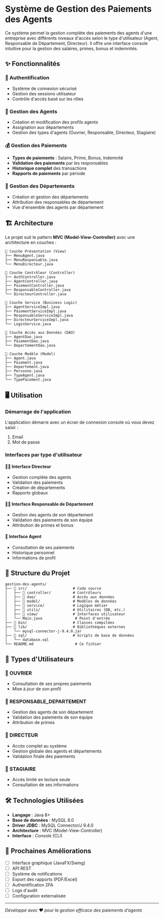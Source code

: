 # Système de Gestion des Paiements des Agents

Ce système permet la gestion complète des paiements des agents d'une entreprise avec différents niveaux d'accès selon le type d'utilisateur (Agent, Responsable de Département, Directeur). Il offre une interface console intuitive pour la gestion des salaires, primes, bonus et indemnités.

## ✨ Fonctionnalités

### 🔐 Authentification
- Système de connexion sécurisé
- Gestion des sessions utilisateur
- Contrôle d'accès basé sur les rôles

### 👥 Gestion des Agents
- Création et modification des profils agents
- Assignation aux départements
- Gestion des types d'agents (Ouvrier, Responsable, Directeur, Stagiaire)

### 💰 Gestion des Paiements
- **Types de paiements** : Salaire, Prime, Bonus, Indemnité
- **Validation des paiements** par les responsables
- **Historique complet** des transactions
- **Rapports de paiements** par période

### 🏢 Gestion des Départements
- Création et gestion des départements
- Attribution des responsables de département
- Vue d'ensemble des agents par département

## 🏗️ Architecture

Le projet suit le pattern **MVC (Model-View-Controller)** avec une architecture en couches :

```
📁 Couche Présentation (View)
├── MenuAgent.java
├── MenuResponsable.java
└── MenuDirecteur.java

📁 Couche Contrôleur (Controller)
├── AuthController.java
├── AgentController.java
├── PaiementController.java
├── ResponsableController.java
└── DirecteurController.java

📁 Couche Service (Business Logic)
├── AgentServiceImpl.java
├── PaiementServiceImpl.java
├── ResponsableServiceImpl.java
├── DirecteurServiceImpl.java
└── LoginService.java

📁 Couche Accès aux Données (DAO)
├── AgentDao.java
├── PaiementDao.java
└── DepartementDao.java

📁 Couche Modèle (Model)
├── Agent.java
├── Paiement.java
├── Departement.java
├── Personne.java
├── TypeAgent.java
└── TypePaiement.java
```

## 🖥️ Utilisation

### Démarrage de l'application
L'application démarre avec un écran de connexion console où vous devez saisir :
1. Email
2. Mot de passe

### Interfaces par type d'utilisateur

#### 👨‍💼 Interface Directeur
- Gestion complète des agents
- Validation des paiements
- Création de départements
- Rapports globaux

#### 👨‍💻 Interface Responsable de Département
- Gestion des agents de son département
- Validation des paiements de son équipe
- Attribution de primes et bonus

#### 👤 Interface Agent
- Consultation de ses paiements
- Historique personnel
- Informations de profil

## 📁 Structure du Projet

```
gestion-des-agents/
├── 📁 src/                     # Code source
│   ├── 📁 controller/          # Contrôleurs
│   ├── 📁 dao/                 # Accès aux données
│   ├── 📁 model/               # Modèles de données
│   ├── 📁 service/             # Logique métier
│   ├── 📁 utils/               # Utilitaires (DB, etc.)
│   ├── 📁 view/                # Interfaces utilisateur
│   └── Main.java               # Point d'entrée
├── 📁 bin/                     # Classes compilées
├── 📁 lib/                     # Bibliothèques externes
│   └── mysql-connector-j-9.4.0.jar
├── 📁 sql/                     # Scripts de base de données
│   └── database.sql
└── README.md                   # Ce fichier
```

## 👥 Types d'Utilisateurs

### 🔹 OUVRIER
- Consultation de ses propres paiements
- Mise à jour de son profil

### 🔹 RESPONSABLE_DEPARTEMENT
- Gestion des agents de son département
- Validation des paiements de son équipe
- Attribution de primes

### 🔹 DIRECTEUR
- Accès complet au système
- Gestion globale des agents et départements
- Validation finale des paiements

### 🔹 STAGIAIRE
- Accès limité en lecture seule
- Consultation de ses informations


## 🛠️ Technologies Utilisées

- **Langage** : Java 8+
- **Base de données** : MySQL 8.0
- **Driver JDBC** : MySQL Connector/J 9.4.0
- **Architecture** : MVC (Model-View-Controller)
- **Interface** : Console (CLI)

## 🚀 Prochaines Améliorations

- [ ] Interface graphique (JavaFX/Swing)
- [ ] API REST
- [ ] Système de notifications
- [ ] Export des rapports (PDF/Excel)
- [ ] Authentification 2FA
- [ ] Logs d'audit
- [ ] Configuration externalisée

---

*Développé avec ❤️ pour la gestion efficace des paiements d'agents*